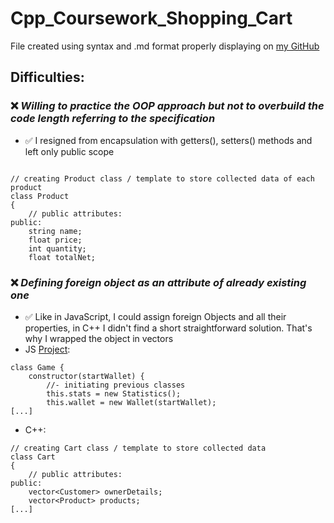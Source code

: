 # Cpp_Coursework_Shopping_Cart
File created using syntax and .md format  properly displaying on [my GitHub](https://github.com/MMadejsza/Cpp_Coursework_Shopping_Cart)
## Difficulties:


### :x: *Willing to practice the OOP approach but not to overbuild the code length referring to the specification*
- :white_check_mark: I resigned from encapsulation with getters(), setters() methods and left only public scope
```

// creating Product class / template to store collected data of each product
class Product
{
    // public attributes:
public:
    string name;
    float price;
    int quantity;
    float totalNet;
```


### :x: *Defining foreign object as an attribute of already existing one*
- :white_check_mark: Like in JavaScript, I could assign foreign Objects and all their properties, in C++ I didn't find a short straightforward solution. That's why I wrapped the object in vectors
- JS [Project](https://github.com/MMadejsza/JS_OOP_Project-Slot_Machine/blob/master/Game.js):
```
class Game {
	constructor(startWallet) {
		//- initiating previous classes
		this.stats = new Statistics();
		this.wallet = new Wallet(startWallet);
[...]
```
- C++:
```
// creating Cart class / template to store collected data
class Cart
{
    // public attributes:
public:
    vector<Customer> ownerDetails;
    vector<Product> products;
[...]
```
